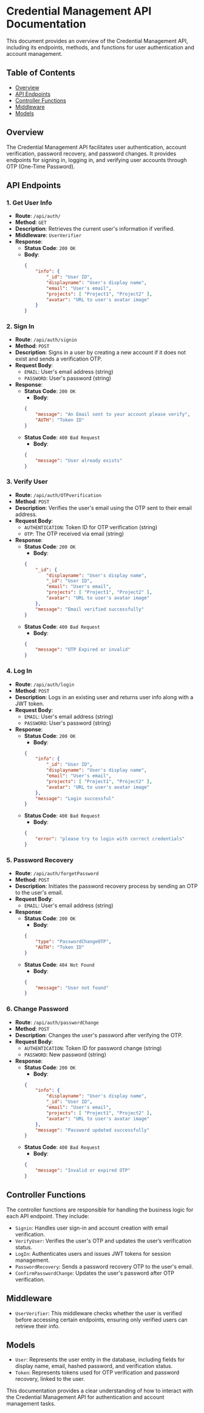 # Credential Management API Documentation

This document provides an overview of the Credential Management API, including its endpoints, methods, and functions for user authentication and account management.

## Table of Contents
- [Overview](#overview)
- [API Endpoints](#api-endpoints)
- [Controller Functions](#controller-functions)
- [Middleware](#middleware)
- [Models](#models)

## Overview
The Credential Management API facilitates user authentication, account verification, password recovery, and password changes. It provides endpoints for signing in, logging in, and verifying user accounts through OTP (One-Time Password).

## API Endpoints

### 1. Get User Info
- **Route**: `/api/auth/`
- **Method**: `GET`
- **Description**: Retrieves the current user's information if verified.
- **Middleware**: `UserVerifier`
- **Response**:
    - **Status Code**: `200 OK`
    - **Body**: 
      ```json
      {
          "info": {
              "_id": "User ID",
              "displayname": "User's display name",
              "email": "User's email",
              "projects": [ "Project1", "Project2" ],
              "avatar": "URL to user's avatar image"
          }
      }
      ```

### 2. Sign In
- **Route**: `/api/auth/signin`
- **Method**: `POST`
- **Description**: Signs in a user by creating a new account if it does not exist and sends a verification OTP.
- **Request Body**: 
    - `EMAIL`: User's email address (string)
    - `PASSWORD`: User's password (string)
- **Response**: 
    - **Status Code**: `200 OK`
      - **Body**:
      ```json
      {
          "message": "An Email sent to your account please verify",
          "AUTH": "Token ID"
      }
      ```
    - **Status Code**: `400 Bad Request`
      - **Body**:
      ```json
      {
          "message": "User already exists"
      }
      ```

### 3. Verify User
- **Route**: `/api/auth/OTPverification`
- **Method**: `POST`
- **Description**: Verifies the user's email using the OTP sent to their email address.
- **Request Body**: 
    - `AUTHENTICATION`: Token ID for OTP verification (string)
    - `OTP`: The OTP received via email (string)
- **Response**: 
    - **Status Code**: `200 OK`
      - **Body**:
      ```json
      {
          "_id": {
              "displayname": "User's display name",
              "_id": "User ID",
              "email": "User's email",
              "projects": [ "Project1", "Project2" ],
              "avatar": "URL to user's avatar image"
          },
          "message": "Email verified successfully"
      }
      ```
    - **Status Code**: `400 Bad Request`
      - **Body**:
      ```json
      {
          "message": "OTP Expired or invalid"
      }
      ```

### 4. Log In
- **Route**: `/api/auth/login`
- **Method**: `POST`
- **Description**: Logs in an existing user and returns user info along with a JWT token.
- **Request Body**: 
    - `EMAIL`: User's email address (string)
    - `PASSWORD`: User's password (string)
- **Response**: 
    - **Status Code**: `200 OK`
      - **Body**:
      ```json
      {
          "info": {
              "_id": "User ID",
              "displayname": "User's display name",
              "email": "User's email",
              "projects": [ "Project1", "Project2" ],
              "avatar": "URL to user's avatar image"
          },
          "message": "Login successful"
      }
      ```
    - **Status Code**: `400 Bad Request`
      - **Body**:
      ```json
      {
          "error": "please try to login with correct credentials"
      }
      ```

### 5. Password Recovery
- **Route**: `/api/auth/forgetPassword`
- **Method**: `POST`
- **Description**: Initiates the password recovery process by sending an OTP to the user's email.
- **Request Body**: 
    - `EMAIL`: User's email address (string)
- **Response**: 
    - **Status Code**: `200 OK`
      - **Body**:
      ```json
      {
          "type": "PasswordChangeOTP",
          "AUTH": "Token ID"
      }
      ```
    - **Status Code**: `404 Not Found`
      - **Body**:
      ```json
      {
          "message": "User not found"
      }
      ```

### 6. Change Password
- **Route**: `/api/auth/passwordChange`
- **Method**: `POST`
- **Description**: Changes the user's password after verifying the OTP.
- **Request Body**: 
    - `AUTHENTICATION`: Token ID for password change (string)
    - `PASSWORD`: New password (string)
- **Response**: 
    - **Status Code**: `200 OK`
      - **Body**:
      ```json
      {
          "info": {
              "displayname": "User's display name",
              "_id": "User ID",
              "email": "User's email",
              "projects": [ "Project1", "Project2" ],
              "avatar": "URL to user's avatar image"
          },
          "message": "Password updated successfully"
      }
      ```
    - **Status Code**: `400 Bad Request`
      - **Body**:
      ```json
      {
          "message": "Invalid or expired OTP"
      }
      ```

## Controller Functions
The controller functions are responsible for handling the business logic for each API endpoint. They include:
- `Signin`: Handles user sign-in and account creation with email verification.
- `VerifyUser`: Verifies the user's OTP and updates the user’s verification status.
- `LogIn`: Authenticates users and issues JWT tokens for session management.
- `PasswordRecovery`: Sends a password recovery OTP to the user's email.
- `ConfirmPasswordChange`: Updates the user's password after OTP verification.

## Middleware
- `UserVerifier`: This middleware checks whether the user is verified before accessing certain endpoints, ensuring only verified users can retrieve their info.

## Models
- `User`: Represents the user entity in the database, including fields for display name, email, hashed password, and verification status.
- `Token`: Represents tokens used for OTP verification and password recovery, linked to the user.

This documentation provides a clear understanding of how to interact with the Credential Management API for authentication and account management tasks.
